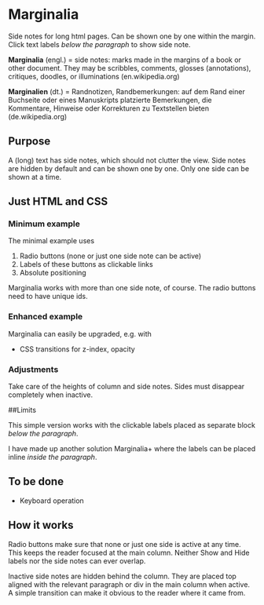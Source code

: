 # Marginalia
Side notes for long html pages. Can be shown one by one within the margin. Click text labels *below the paragraph* to show side note.

**Marginalia** (engl.) = side notes: marks made in the margins of a book or other document. They may be scribbles, comments, glosses (annotations), critiques, doodles, or illuminations (en.wikipedia.org)

**Marginalien** (dt.) = Randnotizen, Randbemerkungen: auf dem Rand einer Buchseite oder eines Manuskripts platzierte Bemerkungen, die Kommentare, Hinweise oder Korrekturen zu Textstellen bieten (de.wikipedia.org)

## Purpose

A (long) text has side notes, which should not clutter the view. Side notes are hidden by default and can be shown one by one. Only one side can be shown at a time.

## Just HTML and CSS

### Minimum example

The minimal example uses

1. Radio buttons (none or just one side note can be active)
2. Labels of these buttons as clickable links
3. Absolute positioning

Marginalia works with more than one side note, of course. The radio buttons need to have unique ids.

### Enhanced example

Marginalia can easily be upgraded, e.g. with

- CSS transitions for z-index, opacity

### Adjustments

Take care of the heights of column and side notes. Sides must disappear completely when inactive.

##Limits

This simple version works with the clickable labels placed as separate block *below the paragraph*.

I have made up another solution Marginalia+ where the labels can be placed inline *inside the paragraph*.

## To be done

- Keyboard operation

## How it works

Radio buttons make sure that none or just one side is active at any time. This keeps the reader focused at the main column. Neither Show and Hide labels nor the side notes can ever overlap.

Inactive side notes are hidden behind the column. They are placed top aligned with the relevant paragraph or div in the main column when active. A simple transition can make it obvious to the reader where it came from.
